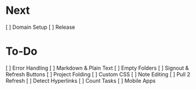 Next
====
[ ] Domain Setup
[ ] Release

To-Do
=====
[ ] Error Handling
[ ] Markdown & Plain Text
[ ] Empty Folders
[ ] Signout & Refresh Buttons
[ ] Project Folding
[ ] Custom CSS
[ ] Note Editing
[ ] Pull 2 Refresh
[ ] Detect Hyperlinks
[ ] Count Tasks
[ ] Mobile Apps